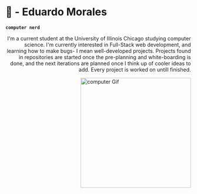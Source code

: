 # 🌙 - Eduardo Morales

**`computer nerd`** 

<p>
   <p align='right'>
    I'm a current student at the University of Illinois Chicago studying computer science. I'm currently interested in Full-Stack web development, and   learning how to make bugs- I mean well-developed projects. Projects found in repositories are started once the pre-planning and white-boarding is done, and the next iterations are planned once I think up of cooler ideas to add. Every project is worked on untill finished.
   </p>
  <img alt='computer Gif' src='https://media.giphy.com/media/tlRU5lV5HqMpSAGPXh/giphy.gif' width='300' height='300' align='right'/>
</p>

<p align='left'>

</p>

